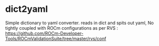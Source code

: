 # dict2yaml
Simple dictionary to yaml converter.
reads in dict and spits out yaml, 
No tightly coupled with ROCm configurations as per RVS : https://github.com/ROCm-Developer-Tools/ROCmValidationSuite/tree/master/rvs/conf

